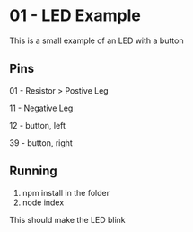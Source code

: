 # 01 - LED Example

This is a small example of an LED with a button

## Pins

01 - Resistor > Postive Leg

11 - Negative Leg

12 - button, left

39 - button, right

## Running

1. npm install in the folder
2. node index

This should make the LED blink